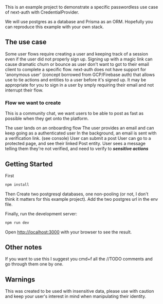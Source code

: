 This is an example project to demonstrate a specific passwordless use case of next-auth with CredentialProvider.

We will use postgres as a database and Prisma as an ORM. Hopefully you can reproduce this example with your own stack.

## The use case

Some user flows require creating a user and keeping track of a session even if the user did not properly sign up. Signing up with a magic link can cause dramatic churn or bounce as user don't want to got to their email client to complete a specific flow. next-auth does not have support for 'anonymous user' (concept borrowed from GCP/Firebase auth) that allows use to tie actions and entities to a user before it's signed up. It may be appropriate for you to sign in a user by smply requiring their email and not interrupt their flow.

### Flow we want to create

This is a community chat, we want users to be able to post as fast as possible when they get onto the platform.

The user lands on an onboarding flow
The user provides an email and can keep going as a authenticated user
In the background, an email is sent with a verification link. (see console)
User can submit a post
User can go to a protected page, and see their linked Post entity.
User sees a message telling them they're not verified, and need to verify to **_sensitive actions_**

## Getting Started

First

```bash
npm install
```

Then
Create two postgresql databases, one non-pooling (or not, I don't think it matters for this example project).
Add the two postgres url in the env file.

Finally, run the development server:

```bash
npm run dev
```

Open [http://localhost:3000](http://localhost:3000) with your browser to see the result.

## Other notes

If you want to use this I suggest you cmd+f all the //TODO comments and go through them one by one.

## Warnings

This was created to be used with insensitive data, please use with caution and keep your user's interest in mind when manipulating their identity.
